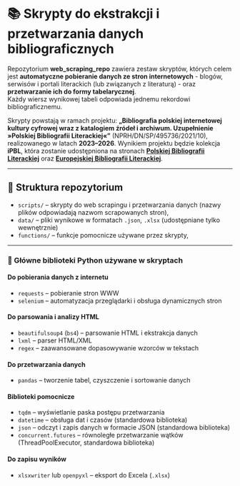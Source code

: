 # 📚 Skrypty do ekstrakcji i przetwarzania danych bibliograficznych

Repozytorium **web_scraping_repo** zawiera zestaw skryptów, których celem jest **automatyczne pobieranie danych ze stron internetowych** - blogów, serwisów i portali literackich (lub związanych z literaturą) - oraz **przetwarzanie ich do formy tabelarycznej**.  
Każdy wiersz wynikowej tabeli odpowiada jednemu rekordowi bibliograficznemu.

Skrypty powstają w ramach projektu: **„Bibliografia polskiej internetowej kultury cyfrowej wraz z katalogiem źródeł i archiwum. Uzupełnienie »Polskiej Bibliografii Literackiej«”** (NPRH/DN/SP/495736/2021/10), realizowanego w latach **2023–2026**. Wynikiem projektu będzie kolekcja **iPBL**, która zostanie udostępniona na stronach [**Polskiej Bibliografii Literackiej**](https://pbl.ibl.waw.pl/) oraz [**Europejskiej Bibliografii Literackiej**](https://literarybibliography.eu/).

---

## 📂 Struktura repozytorium
- `scripts/` – skrypty do web scrapingu i przetwarzania danych (nazwy plików odpowiadają nazwom scrapowanych stron),  
- `data/` – pliki wynikowe w formatach `.json`, `.xlsx` (udostępniane tylko wewnętrznie)  
- `functions/` – funkcje pomocnicze używane przez skrypty,  

---

### 🔹 Główne biblioteki Python używane w skryptach

#### Do pobierania danych z internetu
- `requests` – pobieranie stron WWW
- `selenium` – automatyzacja przeglądarki i obsługa dynamicznych stron

#### Do parsowania i analizy HTML
- `beautifulsoup4` (`bs4`) – parsowanie HTML i ekstrakcja danych
- `lxml` – parser HTML/XML
- `regex` – zaawansowane dopasowywanie wzorców w tekstach

#### Do przetwarzania danych
- `pandas` – tworzenie tabel, czyszczenie i sortowanie danych

#### Biblioteki pomocnicze
- `tqdm` – wyświetlanie paska postępu przetwarzania
- `datetime` – obsługa dat i czasów (standardowa biblioteka)
- `json` – odczyt i zapis danych w formacie JSON (standardowa biblioteka)
- `concurrent.futures` – równoległe przetwarzanie wątków (ThreadPoolExecutor, standardowa biblioteka)

#### Do zapisu wyników
- `xlsxwriter` lub `openpyxl` – eksport do Excela (`.xlsx`)
